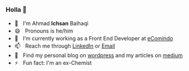### Holla 👋

- 🤝ㅤI'm Ahmad **Ichsan** Baihaqi
- 😄ㅤPronouns is he/him
- 🔭ㅤI’m currently working as a Front End Developer at [eComindo](https://www.ecomindo.com/)
- 📫ㅤReach me through [LinkedIn](https://www.linkedin.com/in/ahmadichsan/) or [Email](mailto:ahmadichsanbaihaqi@gmail.com)
- 📝ㅤFind my personal blog on [wordpress](https://ichsanahmd.wordpress.com/) and my articles on [medium](https://ahmdichsanbaihaqi.medium.com)
- ⚡️ㅤFun fact: I'm an ex-Chemist

<!--
**ahmadichsan/ahmadichsan** is a ✨ _special_ ✨ repository because its `README.md` (this file) appears on your GitHub profile.

Here are some ideas to get you started:

- 🔭 I’m currently working on ...
- 🌱 I’m currently learning ...
- 👯 I’m looking to collaborate on ...
- 🤔 I’m looking for help with ...
- 💬 Ask me about ...
- 📫 How to reach me: ...
- 😄 Pronouns: ...
- ⚡ Fun fact: ...
-->
